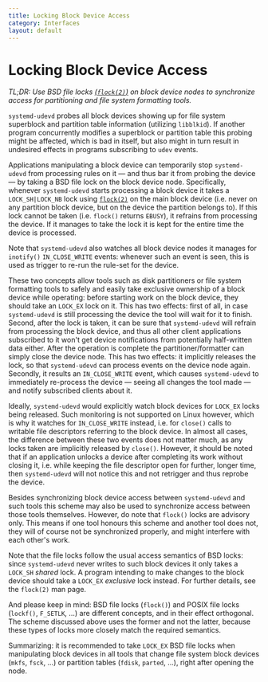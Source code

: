 ```yaml
---
title: Locking Block Device Access
category: Interfaces
layout: default
---
```


# Locking Block Device Access

*TL;DR: Use BSD file locks
[(`flock(2)`)](http://man7.org/linux/man-pages/man2/flock.2.html) on block
device nodes to synchronize access for partitioning and file system formatting
tools.*

`systemd-udevd` probes all block devices showing up for file system superblock
and partition table information (utilizing `libblkid`). If another program
concurrently modifies a superblock or partition table this probing might be
affected, which is bad in itself, but also might in turn result in undesired
effects in programs subscribing to `udev` events.

Applications manipulating a block device can temporarily stop `systemd-udevd`
from processing rules on it — and thus bar it from probing the device — by
taking a BSD file lock on the block device node. Specifically, whenever
`systemd-udevd` starts processing a block device it takes a `LOCK_SH|LOCK_NB`
lock using [`flock(2)`](http://man7.org/linux/man-pages/man2/flock.2.html) on
the main block device (i.e. never on any partition block device, but on the
device the partition belongs to). If this lock cannot be taken (i.e. `flock()`
returns `EBUSY`), it refrains from processing the device. If it manages to take
the lock it is kept for the entire time the device is processed.

Note that `systemd-udevd` also watches all block device nodes it manages for
`inotify()` `IN_CLOSE_WRITE` events: whenever such an event is seen, this is
used as trigger to re-run the rule-set for the device.

These two concepts allow tools such as disk partitioners or file system
formatting tools to safely and easily take exclusive ownership of a block
device while operating: before starting work on the block device, they should
take an `LOCK_EX` lock on it. This has two effects: first of all, in case
`systemd-udevd` is still processing the device the tool will wait for it to
finish. Second, after the lock is taken, it can be sure that `systemd-udevd`
will refrain from processing the block device, and thus all other client
applications subscribed to it won't get device notifications from potentially
half-written data either. After the operation is complete the
partitioner/formatter can simply close the device node. This has two effects:
it implicitly releases the lock, so that `systemd-udevd` can process events on
the device node again. Secondly, it results an `IN_CLOSE_WRITE` event, which
causes `systemd-udevd` to immediately re-process the device — seeing all
changes the tool made — and notify subscribed clients about it.

Ideally, `systemd-udevd` would explicitly watch block devices for `LOCK_EX`
locks being released. Such monitoring is not supported on Linux however, which
is why it watches for `IN_CLOSE_WRITE` instead, i.e. for `close()` calls to
writable file descriptors referring to the block device. In almost all cases,
the difference between these two events does not matter much, as any locks
taken are implicitly released by `close()`. However, it should be noted that if
an application unlocks a device after completing its work without closing it,
i.e. while keeping the file descriptor open for further, longer time, then
`systemd-udevd` will not notice this and not retrigger and thus reprobe the
device.

Besides synchronizing block device access between `systemd-udevd` and such
tools this scheme may also be used to synchronize access between those tools
themselves. However, do note that `flock()` locks are advisory only. This means
if one tool honours this scheme and another tool does not, they will of course
not be synchronized properly, and might interfere with each other's work.

Note that the file locks follow the usual access semantics of BSD locks: since
`systemd-udevd` never writes to such block devices it only takes a `LOCK_SH`
*shared* lock. A program intending to make changes to the block device should
take a `LOCK_EX` *exclusive* lock instead. For further details, see the
`flock(2)` man page.

And please keep in mind: BSD file locks (`flock()`) and POSIX file locks
(`lockf()`, `F_SETLK`, …) are different concepts, and in their effect
orthogonal. The scheme discussed above uses the former and not the latter,
because these types of locks more closely match the required semantics.

Summarizing: it is recommended to take `LOCK_EX` BSD file locks when
manipulating block devices in all tools that change file system block devices
(`mkfs`, `fsck`, …) or partition tables (`fdisk`, `parted`, …), right after
opening the node.
